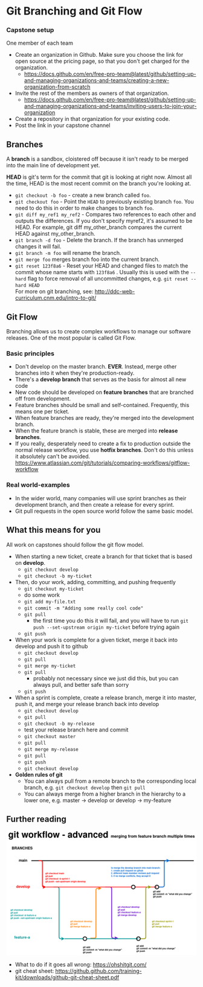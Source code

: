 # Git Branching and Git Flow

### Capstone setup
One member of each team
- Create an organization in Github. Make sure you choose the link for open source at the pricing page, so that you don't get charged for the organization.
  - https://docs.github.com/en/free-pro-team@latest/github/setting-up-and-managing-organizations-and-teams/creating-a-new-organization-from-scratch
- Invite the rest of the members as owners of that organization.
  - https://docs.github.com/en/free-pro-team@latest/github/setting-up-and-managing-organizations-and-teams/inviting-users-to-join-your-organization
- Create a repository in that organization for your existing code.
- Post the link in your capstone channel

## Branches
A **branch** is a sandbox, cloistered off because it isn't ready to be merged into the main line of
development yet.  

**HEAD** is git's term for the commit that git is looking at right now. Almost all the time, HEAD is the most
recent commit on the branch you're looking at.  
- `git checkout -b foo` - create a new branch called `foo`.
- `git checkout foo` - Point the `HEAD` to previously existing branch `foo`. You need to do this in order to make changes to branch `foo`.
- `git diff my_ref1 my_ref2` - Compares two references to each other and outputs the differences. If you don't specify myref2, it's assumed to be HEAD. For example, git diff my_other_branch compares the current HEAD against my_other_branch.
- `git branch -d foo` - Delete the branch. If the branch has unmerged changes it will fail.
- `git branch -m foo` will rename the branch.
- `git merge foo` merges branch foo into the current branch.
- `git reset 123f8a6` - Reset your HEAD and changed files to match the commit whose name starts with `123f8a6` . Usually this is used with the `--hard` flag to force removal of all uncommitted changes, e.g. `git reset --hard HEAD`  
For more on git branching, see: http://ddc-web-curriculum.cnm.edu/intro-to-git/

## Git Flow

Branching allows us to create complex workflows to manage our software releases. One of the most popular is called Git Flow.
### Basic principles
- Don't develop on the master branch. **EVER**. Instead, merge other branches into it when they're production-ready.
- There's a **develop branch** that serves as the basis for almost all new code
- New code should be developed on **feature branches** that are branched off from development.
- Feature branches should be small and self-contained. Frequently, this means one per ticket.
- When feature branches are ready, they're merged into the development branch.
- When the feature branch is stable, these are merged into **release branches**.
- If you really, desperately need to create a fix to production outside the normal release workflow,
you use **hotfix branches**. Don't do this unless it absolutely can't be avoided.
https://www.atlassian.com/git/tutorials/comparing-workflows/gitflow-workflow

### Real world-examples
- In the wider world, many companies will use sprint branches as their development branch, and then create a release for every sprint.
- Git pull requests in the open source world follow the same basic model.

## What this means for you
All work on capstones should follow the git flow model.
- When starting a new ticket, create a branch for that ticket that is based on **develop**.
  - `git checkout develop`
  - `git checkout -b my-ticket`
- Then, do your work, adding, committing, and pushing frequently
  - `git checkout my-ticket`
  - do some work
  - `git add my-file.txt`
  - `git commit -m "Adding some really cool code"`
  - `git pull`
    - the first time you do this it will fail, and you will have to run `git push --set-upstream origin my-ticket` before trying again
  - `git push`
- When your work is complete for a given ticket, merge it back into develop and push it to github
  - `git checkout develop`
  - `git pull`
  - `git merge my-ticket`
  - `git pull`
    - probably not necessary since we just did this, but you can always pull, and better safe than sorry
  - `git push`
- When a sprint is complete, create a release branch, merge it into master, push it, and merge your release branch back into develop
  - `git checkout develop`
  - `git pull`
  - `git checkout -b my-release`
  - test your release branch here and commit
  - `git checkout master`
  - `git pull`
  - `git merge my-release`
  - `git pull`
  - `git push`
  - `git checkout develop`
- **Golden rules of git**
  - You can always pull from a remote branch to the corresponding local branch, e.g. `git checkout develop` then `git pull`
  - You can always merge from a higher branch in the hierarchy to a lower one, e.g. master -> develop or develop -> my-feature

## Further reading
![](git-workflow.png)
- What to do if it goes all wrong: https://ohshitgit.com/  
- git cheat sheet: https://github.github.com/training-kit/downloads/github-git-cheat-sheet.pdf

